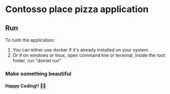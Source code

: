 # Contosso place pizza application

## Run
To runh the application: 
1. You can either use docker if it's already installed on your system.
2. Or if on windows or linux, open command line or terminal, inside the root folder, run "dotnet run"

### Make something beautiful

#### Happy Coding!! 🎊🎉
